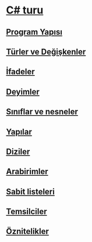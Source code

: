 # [C# turu](index.md)
## [Program Yapısı](program-structure.md)
## [Türler ve Değişkenler](types-and-variables.md)
## [İfadeler](expressions.md)
## [Deyimler](statements.md)
## [Sınıflar ve nesneler](classes-and-objects.md)
## [Yapılar](structs.md)
## [Diziler](arrays.md)
## [Arabirimler](interfaces.md)
## [Sabit listeleri](enums.md)
## [Temsilciler](delegates.md)
## [Öznitelikler](attributes.md)
